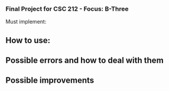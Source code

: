 ### Final Project for CSC 212 - Focus: B-Three
Must implement:


## How to use:

## Possible errors and how to deal with them

## Possible improvements
